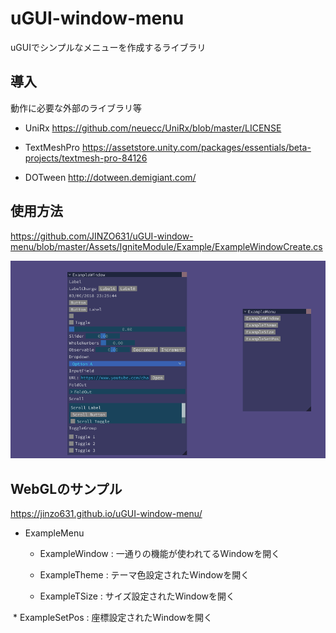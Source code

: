 # uGUI-window-menu

uGUIでシンプルなメニューを作成するライブラリ

## 導入

動作に必要な外部のライブラリ等

- UniRx https://github.com/neuecc/UniRx/blob/master/LICENSE

- TextMeshPro https://assetstore.unity.com/packages/essentials/beta-projects/textmesh-pro-84126

- DOTween http://dotween.demigiant.com/

## 使用方法

https://github.com/JINZO631/uGUI-window-menu/blob/master/Assets/IgniteModule/Example/ExampleWindowCreate.cs

![image](https://github.com/JINZO631/uGUI-window-menu/blob/master/image/ss01.gif)

## WebGLのサンプル

https://jinzo631.github.io/uGUI-window-menu/

* ExampleMenu

  * ExampleWindow : 一通りの機能が使われてるWindowを開く
  
  * ExampleTheme : テーマ色設定されたWindowを開く
  
  * ExampleTSize : サイズ設定されたWindowを開く
  
  * ExampleSetPos : 座標設定されたWindowを開く
  
  
